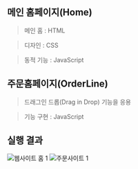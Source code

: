 ## 메인 홈페이지(Home)
> 메인 홈 : HTML

> 디자인 : CSS

> 동적 기능 : JavaScript

## 주문홈페이지(OrderLine)
> 드래그인 드롭(Drag in Drop) 기능을 응용

> 기능 구현 : JavaScript

## 실행 결과
![웹사이트 홈 1](https://github.com/user-attachments/assets/8313575c-17fa-48f3-9e83-db6f87965e09)
![주문사이트 1](https://github.com/user-attachments/assets/3c42ee16-3f0a-4abe-b5b6-6323d90f1dc1)